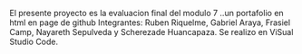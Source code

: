 El presente proyecto es la evaluacion final del modulo 7 ..un portafolio en html en page de github 
Integrantes: Ruben Riquelme, Gabriel Araya, Frasiel Camp, Nayareth Sepulveda y Scherezade Huancapaza.
Se realizo en ViSual Studio Code.

